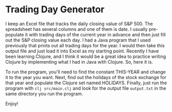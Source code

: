 # Trading Day Generator

I keep an Excel file that tracks the daily closing value of S&P 500.  The
spreadsheet has several columns and one of them is date.  I usually pre-
populate it with trading days of the current year in advance and then just
fill out the S&P closing value each day.  I had a Java program that I used
previously that prints out all trading days for the year.  I would then take
this output file and just load it into Excel as my starting point.  Recently
I have been learning Clojure, and I think it would be a great idea to practice
writing Clojure by implementing what I had in Java with Clojure.  So, here it 
is.

To run the program, you'll need to find the constant THIS-YEAR and change
it to the year you want.  Next, find out the holidays of the stock exchange
for that year and populate the Clojure set named HOLIDAYS.  Finally, just
run the program with `clj src/main.clj` and look for the output file 
`output.txt` in the same directory you run the program.

Enjoy!